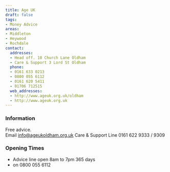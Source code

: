 ```yaml
---
title: Age UK
draft: false
tags:
- Money Advice
areas:
- Middleton
- Heywood
- Rochdale
contact:
  addresses:
  - Head off. 10 Church Lane Oldham
  - Care & Support 3 Lord St Oldham
  phone:
  - 0161 633 0213
  - 0800 055 6112
  - 0161 620 5411
  - 01706 712515
  web_addresses:
  - http://www.ageuk.org.uk/oldham
  - http://www.ageuk.org.uk
---
```


### Information
Free advice.  
Email info@ageukoldham.org.uk
Care & Support Line 0161 622 9333 / 9309

### Opening Times
* Advice line open 8am to 7pm 365 days
* on 0800 055 6112

